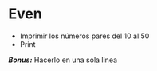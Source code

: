 # Even

-   Imprimir los números pares del 10 al 50
-   Print 

_**Bonus:**_ Hacerlo en una sola linea
